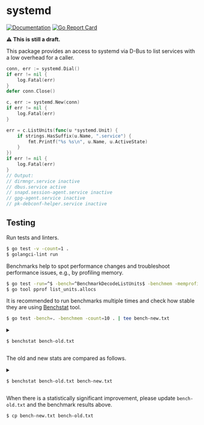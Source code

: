 # systemd

[![Documentation](https://godoc.org/github.com/marselester/systemd?status.svg)](https://pkg.go.dev/github.com/marselester/systemd)
[![Go Report Card](https://goreportcard.com/badge/github.com/marselester/systemd)](https://goreportcard.com/report/github.com/marselester/systemd)

**⚠️ This is still a draft.**

This package provides an access to systemd via D-Bus
to list services with a low overhead for a caller.

```go
conn, err := systemd.Dial()
if err != nil {
    log.Fatal(err)
}
defer conn.Close()

c, err := systemd.New(conn)
if err != nil {
    log.Fatal(err)
}

err = c.ListUnits(func(u *systemd.Unit) {
    if strings.HasSuffix(u.Name, ".service") {
        fmt.Printf("%s %s\n", u.Name, u.ActiveState)
    }
})
if err != nil {
    log.Fatal(err)
}
// Output:
// dirmngr.service inactive
// dbus.service active
// snapd.session-agent.service inactive
// gpg-agent.service inactive
// pk-debconf-helper.service inactive
```

## Testing

Run tests and linters.

```sh
$ go test -v -count=1 .
$ golangci-lint run
```

Benchmarks help to spot performance changes
and troubleshoot performance issues, e.g., by profiling memory.

```sh
$ go test -run=^$ -bench=^BenchmarkDecodeListUnits$ -benchmem -memprofile list_units.allocs
$ go tool pprof list_units.allocs
```

It is recommended to run benchmarks multiple times and check
how stable they are using [Benchstat](https://pkg.go.dev/golang.org/x/perf/cmd/benchstat) tool.

```sh
$ go test -bench=. -benchmem -count=10 . | tee bench-new.txt
```

<details>

<summary>

```sh
$ benchstat bench-old.txt
```

</summary>

```
name               time/op
DecodeString-2     53.8ns ± 1%
DecodeListUnits-2   101µs ±22%

name               alloc/op
DecodeString-2      0.00B
DecodeListUnits-2  25.6kB ± 0%

name               allocs/op
DecodeString-2       0.00
DecodeListUnits-2    9.00 ± 0%
```

</details>

The old and new stats are compared as follows.

<details>

<summary>

```sh
$ benchstat bench-old.txt bench-new.txt
```

</summary>

```
name               old time/op    new time/op    delta
DecodeString-2       53.8ns ± 3%    53.8ns ± 1%     ~     (p=0.645 n=10+9)
DecodeListUnits-2     122µs ±10%     101µs ±22%  -17.29%  (p=0.000 n=10+10)

name               old alloc/op   new alloc/op   delta
DecodeString-2        0.00B          0.00B          ~     (all equal)
DecodeListUnits-2    76.0kB ± 0%    25.6kB ± 0%  -66.30%  (p=0.002 n=7+8)

name               old allocs/op  new allocs/op  delta
DecodeString-2         0.00           0.00          ~     (all equal)
DecodeListUnits-2      21.0 ± 0%       9.0 ± 0%  -57.14%  (p=0.000 n=10+10)
```

</details>

When there is a statistically significant improvement,
please update `bench-old.txt` and the benchmark results above.

```sh
$ cp bench-new.txt bench-old.txt
```
